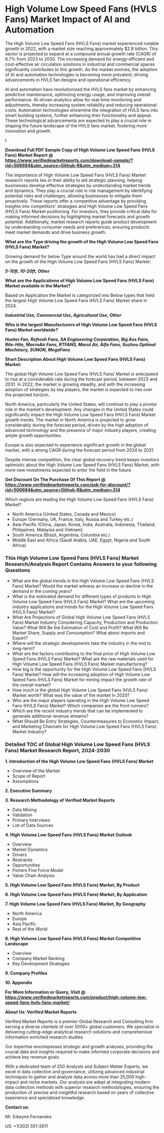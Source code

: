 <meta name="title" content="Global  High Volume Low Speed Fans (HVLS Fans) Market Impact of AI and Automation"><meta name="description" content="  The High Volume Low Speed Fans (HVLS Fans) market experienced notable growth in 2022, with a market size reaching approximately $2.8 billion. This sector is projecte"><meta name="title" content=" High Volume Low Speed Fans (HVLS Fans) Market Size, Share, Scope, Trends, Growth, Opportunities, Analysis, Forecast"> <h1>High Volume Low Speed Fans (HVLS Fans) Market Impact of AI and Automation</h1> <p>The High Volume Low Speed Fans (HVLS Fans) market experienced notable growth in 2022, with a market size reaching approximately $2.8 billion. This sector is projected to expand at a compound annual growth rate (CAGR) of 6.7% from 2023 to 2030. The increasing demand for energy-efficient and cost-effective air circulation solutions in industrial and commercial spaces significantly contributes to this growth. As the market evolves, the adoption of AI and automation technologies is becoming more prevalent, driving advancements in HVLS fan designs and operational efficiency.</p> <p>AI and automation have revolutionized the HVLS fans market by enhancing predictive maintenance, optimizing energy usage, and improving overall performance. AI-driven analytics allow for real-time monitoring and adjustments, thereby increasing system reliability and reducing operational costs. Automation technologies streamline the integration of HVLS fans into smart building systems, further enhancing their functionality and appeal. These technological advancements are expected to play a crucial role in shaping the future landscape of the HVLS fans market, fostering more innovation and growth.</p> t</p><p id="" class=""><strong>Download Full PDF Sample Copy of High Volume Low Speed Fans (HVLS Fans) Market Report @ <a href="https://www.verifiedmarketreports.com/download-sample/?rid=506694&utm_source=Github-R&utm_medium=314" target="_blank">https://www.verifiedmarketreports.com/download-sample/?rid=506694&utm_source=Github-R&utm_medium=314</a></strong></p><p>The importance of&nbsp;High Volume Low Speed Fans (HVLS Fans) Market research reports lies in their ability to aid strategic planning, helping businesses develop effective strategies by understanding market trends and dynamics. They play a crucial role in risk management by identifying potential risks and challenges, allowing businesses to mitigate them proactively. These reports offer a competitive advantage by providing insights into competitors' strategies and High Volume Low Speed Fans (HVLS Fans) Market positioning. For investors, they provide critical data for making informed decisions by highlighting market forecasts and growth potential. Additionally, market research reports guide product development by understanding consumer needs and preferences, ensuring products meet market demands and drive business growth.</p><p><strong>What are the&nbsp;Type driving the growth of the High Volume Low Speed Fans (HVLS Fans) Market?</strong></p><p id="" class="">Growing demand for below Type around the world has had a direct impact on the growth of the High Volume Low Speed Fans (HVLS Fans) Market:</p><em><strong>5-10ft, 10-20ft, Other</strong></em></p><strong>What are the&nbsp;Applications&nbsp;of High Volume Low Speed Fans (HVLS Fans) Market available in the Market?</strong></p><p id="" class="">Based on Application the Market is categorized into Below types that held the largest High Volume Low Speed Fans (HVLS Fans) Market share In 2024.</p><em><strong>Industrial Use, Commercial Use, Agricultural Use, Other</strong></em></p><strong>Who is the largest Manufacturers of High Volume Low Speed Fans (HVLS Fans) Market worldwide?</strong></p><p><em><strong>Hunter Fan, Refresh Fans, SA Engineering Corporation, Big Ass Fans, Rite-Hite, MacroAir Fans, RTFANS, Marut Air, Alfa Fans, Suzhou Optimal Machinery, SUNON, MegaFans</strong></em></p><p id="" class=""><strong>Short Description About High Volume Low Speed Fans (HVLS Fans) Market:</strong></p><p>The global High Volume Low Speed Fans (HVLS Fans) Market is anticipated to rise at a considerable rate during the forecast period, between 2023 and 2031. In 2022, the market is growing steadily, and with the increasing adoption of strategies by key players, the market is expected to rise over the projected horizon.</p><p>North America, particularly the United States, will continue to play a pivotal role in the market's development. Any changes in the United States could significantly impact the High Volume Low Speed Fans (HVLS Fans) Market growth trends. The market in North America is projected to grow considerably during the forecast period, driven by the high adoption of advanced technology and the presence of major industry players, creating ample growth opportunities.</p><p>Europe is also expected to experience significant growth in the global market, with a strong CAGR during the forecast period from 2024 to 2031.</p><p>Despite intense competition, the clear global recovery trend keeps investors optimistic about the High Volume Low Speed Fans (HVLS Fans) Market, with more new investments expected to enter the field in the future.</p><p id="" class=""><strong>Get Discount On The Purchase Of This Report @ <a href="https://www.verifiedmarketreports.com/ask-for-discount/?rid=506694&utm_source=Github-R&utm_medium=314" target="_blank">https://www.verifiedmarketreports.com/ask-for-discount/?rid=506694&utm_source=Github-R&utm_medium=314</a></strong></p>Which regions are leading the High Volume Low Speed Fans (HVLS Fans) Market?</p><ul><li>North America (United States, Canada and Mexico)</li><li>Europe (Germany, UK, France, Italy, Russia and Turkey etc.)</li><li>Asia-Pacific (China, Japan, Korea, India, Australia, Indonesia, Thailand, Philippines, Malaysia and Vietnam)</li><li>South America (Brazil, Argentina, Columbia etc.)</li><li>Middle East and Africa (Saudi Arabia, UAE, Egypt, Nigeria and South Africa)</li></ul><h3 id="" class="">This High Volume Low Speed Fans (HVLS Fans) Market Research/Analysis Report Contains Answers to your following Questions</h3><ul><li>What are the global trends in the High Volume Low Speed Fans (HVLS Fans) Market? Would the market witness an increase or decline in the demand in the coming years?</li><li>What is the estimated demand for different types of products in High Volume Low Speed Fans (HVLS Fans) Market? What are the upcoming industry applications and trends for the High Volume Low Speed Fans (HVLS Fans) Market?</li><li>What Are Projections of Global High Volume Low Speed Fans (HVLS Fans) Market Industry Considering Capacity, Production and Production Value? What Will Be the Estimation of Cost and Profit? What Will Be Market Share, Supply and Consumption? What about imports and Export?</li><li>Where will the strategic developments take the industry in the mid to long-term?</li><li>What are the factors contributing to the final price of High Volume Low Speed Fans (HVLS Fans) Market? What are the raw materials used for High Volume Low Speed Fans (HVLS Fans) Market manufacturing?</li><li>How big is the opportunity for the High Volume Low Speed Fans (HVLS Fans) Market? How will the increasing adoption of High Volume Low Speed Fans (HVLS Fans) Market for mining impact the growth rate of the overall market?</li><li>How much is the global High Volume Low Speed Fans (HVLS Fans) Market worth? What was the value of the market In 2020?</li><li>Who are the major players operating in the High Volume Low Speed Fans (HVLS Fans) Market? Which companies are the front runners?</li><li>Which are the recent industry trends that can be implemented to generate additional revenue streams?</li><li>What Should Be Entry Strategies, Countermeasures to Economic Impact, and Marketing Channels for High Volume Low Speed Fans (HVLS Fans) Market Industry?</li></ul><h3 id="" class="">Detailed TOC of Global High Volume Low Speed Fans (HVLS Fans) Market Research Report, 2024-2030</h3><p id="" class=""><strong>1. Introduction of the High Volume Low Speed Fans (HVLS Fans) Market</strong></p><ul><li>Overview of the Market</li><li>Scope of Report</li><li>Assumptions</li></ul><p id="" class=""><strong>2. Executive Summary</strong></p><p id="" class=""><strong>3. Research Methodology of Verified Market Reports</strong></p><ul><li>Data Mining</li><li>Validation</li><li>Primary Interviews</li><li>List of Data Sources</li></ul><p id="" class=""><strong>4. High Volume Low Speed Fans (HVLS Fans) Market Outlook</strong></p><ul><li>Overview</li><li>Market Dynamics</li><li>Drivers</li><li>Restraints</li><li>Opportunities</li><li>Porters Five Force Model</li><li>Value Chain Analysis</li></ul><p id="" class=""><strong>5. High Volume Low Speed Fans (HVLS Fans) Market, By Product</strong></p><p id="" class=""><strong>6. High Volume Low Speed Fans (HVLS Fans) Market, By Application</strong></p><p id="" class=""><strong>7. High Volume Low Speed Fans (HVLS Fans) Market, By Geography</strong></p><ul><li>North America</li><li>Europe</li><li>Asia Pacific</li><li>Rest of the World</li></ul><p id="" class=""><strong>8. High Volume Low Speed Fans (HVLS Fans) Market Competitive Landscape</strong></p><ul><li>Overview</li><li>Company Market Ranking</li><li>Key Development Strategies</li></ul><p id="" class=""><strong>9. Company Profiles</strong></p><p id="" class=""><strong>10. Appendix</strong></p><p id="" class=""><strong>For More Information or Query, Visit @ <a href="https://www.verifiedmarketreports.com/product/high-volume-low-speed-fans-hvls-fans-market/" target="_blank">https://www.verifiedmarketreports.com/product/high-volume-low-speed-fans-hvls-fans-market/</a></strong></p><p id="" class=""><strong>About Us: Verified Market Reports</strong></p><p id="" class="">Verified Market Reports is a premier Global Research and Consulting firm serving a diverse clientele of over 5000+ global customers. We specialize in delivering cutting-edge analytical research solutions and comprehensive information-enriched research studies.</p><p id="" class="">Our expertise encompasses strategic and growth analyses, providing the crucial data and insights required to make informed corporate decisions and achieve key revenue goals.</p><p id="" class="">With a dedicated team of 250 Analysts and Subject Matter Experts, we excel in data collection and governance, utilizing advanced industrial techniques to gather and analyze data across more than 25,000 high-impact and niche markets. Our analysts are adept at integrating modern data collection methods with superior research methodologies, ensuring the production of precise and insightful research based on years of collective experience and specialized knowledge.</p><p id="" class=""><strong>Contact us:</strong></p><p id="" class="">Mr. Edwyne Fernandes</p><p id="" class="">US: +1(302) 551-2611</p>